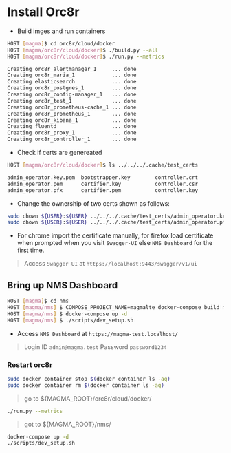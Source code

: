 # Install Orc8r
* Build imges and run containers

```bash
HOST [magma]$ cd orc8r/cloud/docker
HOST [magma/orc8r/cloud/docker]$ ./build.py --all
HOST [magma/orc8r/cloud/docker]$ ./run.py --metrics

Creating orc8r_alertmanager_1     ... done
Creating orc8r_maria_1            ... done
Creating elasticsearch            ... done
Creating orc8r_postgres_1         ... done
Creating orc8r_config-manager_1   ... done
Creating orc8r_test_1             ... done
Creating orc8r_prometheus-cache_1 ... done
Creating orc8r_prometheus_1       ... done
Creating orc8r_kibana_1           ... done
Creating fluentd                  ... done
Creating orc8r_proxy_1            ... done
Creating orc8r_controller_1       ... done
```
* Check if certs are genereated

```bash
HOST [magma/orc8r/cloud/docker]$ ls ../../../.cache/test_certs

admin_operator.key.pem  bootstrapper.key        controller.crt          rootCA.key
admin_operator.pem      certifier.key           controller.csr          rootCA.pem
admin_operator.pfx      certifier.pem           controller.key          rootCA.srl
```
* Change the ownership of two certs shown as follows:

```bash
sudo chown ${USER}:${USER} ../../../.cache/test_certs/admin_operator.key.pem
sudo chown ${USER}:${USER} ../../../.cache/test_certs/admin_operator.pfx 
```
* For chrome import the certificate manually, for firefox load certificate when prompted when you visit `Swagger-UI` else `NMS Dashboard` for the first time.
> Access `Swagger UI` at `https://localhost:9443/swagger/v1/ui`

## Bring up NMS Dashboard

```bash
HOST [magma]$ cd nms
HOST [magma/nms] $ COMPOSE_PROJECT_NAME=magmalte docker-compose build magmalte
HOST [magma/nms] $ docker-compose up -d
HOST [magma/nms] $ ./scripts/dev_setup.sh
```
* Access `NMS Dashboard` at `https://magma-test.localhost/`
> Login ID `admin@magma.test`
> Password `password1234`

### Restart orc8r

```bash
sudo docker container stop $(docker container ls -aq)
sudo docker container rm $(docker container ls -aq)
```
> go to ${MAGMA_ROOT}/orc8r/cloud/docker/

```bash
./run.py --metrics
```
> got to ${MAGMA_ROOT}/nms/

```bash
docker-compose up -d
./scripts/dev_setup.sh
```
